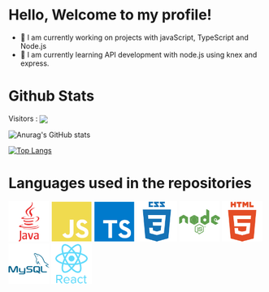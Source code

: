### <h1>Hello, Welcome to my profile!</h1>

- 🔭 I am currently working on projects with javaScript, TypeScript and Node.js
- 🌱 I am currently learning API development with node.js using knex and express.
  
<h1>Github Stats</h1>

<p align="left">Visitors : <img align="center" src="https://profile-counter.glitch.me/{DoomerO}/count.svg" /></p>

![Anurag's GitHub stats](https://github-readme-stats.vercel.app/api?username=DoomerO&count&theme=merko&hide_border=true_private=true)

[![Top Langs](https://github-readme-stats.vercel.app/api/top-langs/?username=DoomerO&layout=compact&theme=merko)](https://github.com/anuraghazra/github-readme-stats)

<h1>Languages used in the repositories</h1>
<div style="display inline-block">
  <img src="https://github.com/devicons/devicon/blob/master/icons/java/java-plain-wordmark.svg" width="80px" height="80px"/>
  <img src="https://github.com/devicons/devicon/blob/master/icons/javascript/javascript-plain.svg" width="80px" height="80px"/>
  <img src="https://github.com/devicons/devicon/blob/master/icons/typescript/typescript-plain.svg" width="80px" height="80px"/>
  <img src="https://github.com/devicons/devicon/blob/master/icons/css3/css3-plain-wordmark.svg" width="80px" height="80px"/>
  <img src="https://github.com/devicons/devicon/blob/master/icons/nodejs/nodejs-plain-wordmark.svg" width="80px" height="80px"/>
  <img src="https://github.com/devicons/devicon/blob/master/icons/html5/html5-plain-wordmark.svg" width="80px" height="80px"/>
  <img src="https://github.com/devicons/devicon/blob/master/icons/mysql/mysql-plain-wordmark.svg" width="80px" height="80px"/>
  <img src="https://github.com/devicons/devicon/blob/master/icons/react/react-original-wordmark.svg" width="80px" height="80px"/>
</div>
